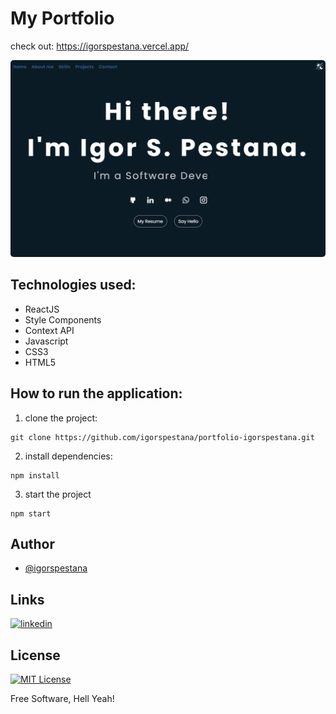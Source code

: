 # My Portfolio
check out: https://igorspestana.vercel.app/

<img  style="border-radius: 5px" src="./midias/portfolio-igor.gif" alt="iportfolio">

## Technologies used:

- ReactJS
- Style Components
- Context API
- Javascript
- CSS3
- HTML5

## How to run the application:

1) clone the project: 
```
git clone https://github.com/igorspestana/portfolio-igorspestana.git
```
2) install dependencies:
```
npm install
```
3) start the project
```
npm start
```

## Author

- [@igorspestana](https://github.com/igorspestana)


## Links
[![linkedin](https://img.shields.io/badge/linkedin-0A66C2?style=for-the-badge&logo=linkedin&logoColor=white)](https://www.linkedin.com/in/igorspestana/)


## License

[![MIT License](https://img.shields.io/badge/License-MIT-green.svg)](https://choosealicense.com/licenses/mit/)

Free Software, Hell Yeah!
